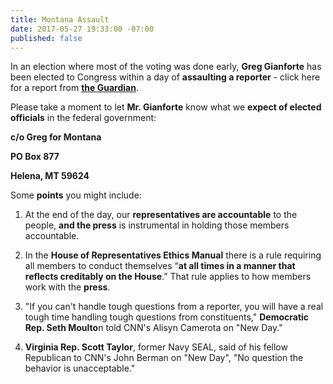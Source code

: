 ```yaml
---
title: Montana Assault
date: 2017-05-27 19:33:00 -07:00
published: false
---
```


In an election where most of the voting was done early, **Greg Gianforte** has been elected to Congress within a day of **assaulting a reporter** - click here for a report from [**the Guardian**](https://www.theguardian.com/commentisfree/2017/may/26/republicans-condone-violence-greg-gianforte). 

Please take a moment to let **Mr. Gianforte** know what we **expect of elected officials** in the federal government: 

**c/o Greg for Montana**
 
**PO Box 877** 

**Helena, MT 59624**


Some **points** you might include:

1.  At the end of the day, our **representatives are accountable** to the people, **and the press** is instrumental in holding those members accountable.

2.  In the **House of Representatives Ethics Manual** there is a rule requiring all members to conduct themselves “**at all times in a manner that reflects creditably on the House**.” That rule applies to how members work with the **press**.

3. "If you can't handle tough questions from a reporter, you will have a real tough time handling tough questions from constituents," **Democratic Rep. Seth Moulto**n told CNN's Alisyn Camerota on "New Day."

4.  **Virginia Rep. Scott Taylor**, former Navy SEAL, said of his fellow Republican to CNN's John Berman on "New Day",   "No question the behavior is unacceptable."

 
